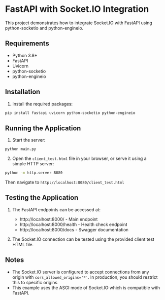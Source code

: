 # FastAPI with Socket.IO Integration

This project demonstrates how to integrate Socket.IO with FastAPI using python-socketio and python-engineio.

## Requirements

- Python 3.8+
- FastAPI
- Uvicorn
- python-socketio
- python-engineio

## Installation

1. Install the required packages:

```bash
pip install fastapi uvicorn python-socketio python-engineio
```

## Running the Application

1. Start the server:

```bash
python main.py
```

2. Open the `client_test.html` file in your browser, or serve it using a simple HTTP server:

```bash
python -m http.server 8080
```

Then navigate to `http://localhost:8080/client_test.html`

## Testing the Application

1. The FastAPI endpoints can be accessed at:
   - http://localhost:8000/ - Main endpoint
   - http://localhost:8000/health - Health check endpoint
   - http://localhost:8000/docs - Swagger documentation

2. The Socket.IO connection can be tested using the provided client test HTML file.

## Notes

- The Socket.IO server is configured to accept connections from any origin with `cors_allowed_origins='*'`. In production, you should restrict this to specific origins.
- This example uses the ASGI mode of Socket.IO which is compatible with FastAPI.

